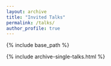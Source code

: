 ```yaml
---
layout: archive
title: "Invited Talks"
permalink: /talks/
author_profile: true
---
```



{% include base_path %}


{% include archive-single-talks.html %}
